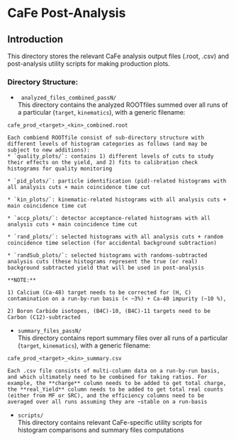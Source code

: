 # CaFe Post-Analysis

## Introduction
This directory stores the relevant CaFe analysis
output files (.root, .csv) and post-analysis utility scripts for making production plots. 

### Directory Structure:
* ` analyzed_files_combined_passN/`<br> 
This directory contains the analyzed ROOTfiles summed over all runs of a particular (`target`, `kinematics`), with a generic filename: <br>

 `cafe_prod_<target>_<kin>_combined.root` <br>

	Each combiend ROOTfile consist of sub-directory structure with different levels of histogram categories as follows (and may be subject to new additions):
	* `quality_plots/`: contains 1) different levels of cuts to study their effects on the yield, and 2) fits to calibration check histograms for quality monitoring 
	
	* `pid_plots/`: particle identification (pid)-related histograms with all analysis cuts + main coincidence time cut
	
	* `kin_plots/`: kinematic-related histograms with all analysis cuts + main coincidence time cut
	
	* `accp_plots/`: detector acceptance-related histograms with all analysis cuts + main coincidence time cut
	
	* `rand_plots/`: selected histograms with all analysis cuts + random coincidence time selection (for accidental background subtraction)
	
	* `randSub_plots/`: selected histograms with randoms-subtracted analysis cuts (these histograms represent the true (or real) background subtracted yield that will be used in post-analysis 
	
	**NOTE:** 
	
	1) Calcium (Ca-48) target needs to be corrected for (H, C) contamination on a run-by-run basis (< ~3%) + Ca-40 impurity (~10 %), 
	
	2) Boron Carbide isotopes, (B4C)-10, (B4C)-11 targets need to be Carbon (C12)-subtracted
	
* 	`summary_files_passN/` <br>
	This directory contains report summary files over all runs of a particular (`target`, `kinematics`), with a generic filename: <br>

 `cafe_prod_<target>_<kin>_summary.csv` <br>

	Each .csv file consists of multi-column data on a run-by-run basis, and which ultimately need to be combined for taking ratios. For example, the **charge** column needs to be added to get total charge, the **real_Yield** column needs to be added to get total real counts (either from MF or SRC), and the efficiency columns need to be averaged over all runs assuming they are ~stable on a run-basis
	
* 	`scripts/` <br>
This directory contains relevant CaFe-specific utility scripts for histogram comparisons and summary files computations